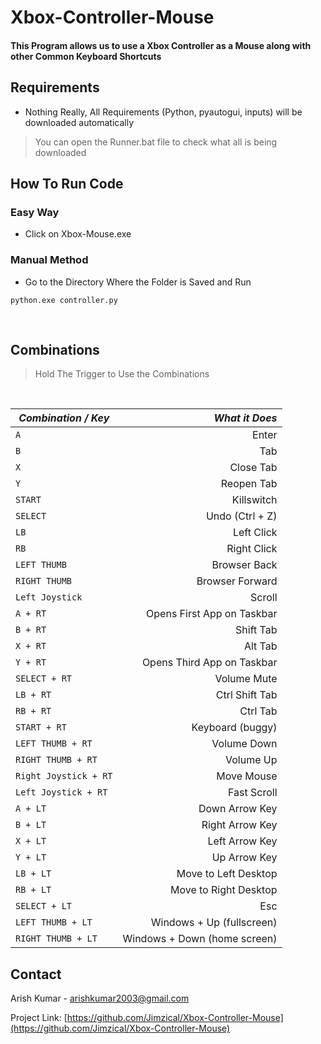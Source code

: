 # Xbox-Controller-Mouse

 #### This Program allows us to use a Xbox Controller as a Mouse along with other Common Keyboard Shortcuts

## Requirements

- Nothing Really, All Requirements (Python, pyautogui, inputs) will be downloaded automatically  
> You can open the Runner.bat file to check what all is being downloaded
 
## How To Run Code
###  Easy Way
 - Click on Xbox-Mouse.exe

### Manual Method
 - Go to the Directory Where the Folder is Saved and Run
 ```
 python.exe controller.py
 ```
 <br>
 
 ## Combinations
 > Hold The Trigger to Use the Combinations
 <br>
 
| *Combination / Key* | *What it Does* |
| ------------------- | -------------: |
| `A` | Enter | 
| `B` | Tab | 
| `X` | Close Tab | 
| `Y` | Reopen Tab | 
| `START` | Killswitch | 
| `SELECT` | Undo (Ctrl + Z) | 
| `LB` | Left Click | 
| `RB` | Right Click |  
| `LEFT THUMB` | Browser Back | 
| `RIGHT THUMB` | Browser Forward | 
| `Left Joystick` | Scroll |
| `A + RT` | Opens First App on Taskbar | 
| `B + RT` | Shift Tab | 
| `X + RT` | Alt Tab | 
| `Y + RT` | Opens Third App on Taskbar | 
| `SELECT + RT` | Volume Mute | 
| `LB + RT` | Ctrl Shift Tab | 
| `RB + RT` | Ctrl Tab |  
| `START + RT` | Keyboard (buggy) |
| `LEFT THUMB + RT` | Volume Down | 
| `RIGHT THUMB + RT` | Volume Up | 
| `Right Joystick + RT` | Move Mouse|
| `Left Joystick + RT` | Fast Scroll |
| `A + LT` | Down Arrow Key | 
| `B + LT` | Right Arrow Key | 
| `X + LT` | Left Arrow Key | 
| `Y + LT` | Up Arrow Key | 
| `LB + LT` | Move to Left Desktop | 
| `RB + LT` | Move to Right Desktop | 
| `SELECT + LT` | Esc |
| `LEFT THUMB + LT` | Windows + Up (fullscreen) | 
| `RIGHT THUMB + LT` | Windows + Down (home screen)| 

## Contact

Arish Kumar - arishkumar2003@gmail.com

Project Link: [https://github.com/Jimzical/Xbox-Controller-Mouse](https://github.com/Jimzical/Xbox-Controller-Mouse)